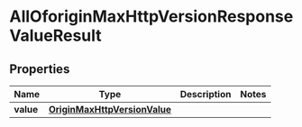 # AllOforiginMaxHttpVersionResponseValueResult

## Properties
Name | Type | Description | Notes
------------ | ------------- | ------------- | -------------
**value** | [**OriginMaxHttpVersionValue**](OriginMaxHttpVersionValue.md) |  | 
